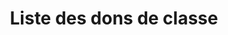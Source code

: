 ---
title: Liste des dons de classe
layout: liste
collection: donsclasse
includeSource: true
smalltable: true
cols:
  - title: "Niveau"
    attribute: level
  - title: "Rareté"
    attribute: rarity
  - title: "Traits"
    attribute: traits
    isAList: true
    separator: ", "
    colsize: "10%"
  - title: "Prérequis"
    attribute: prerequisites
    colsize: "20%"
  - title: "Résumé"
    attribute: summary
    markdownify: true
    colsize: "30%"
---